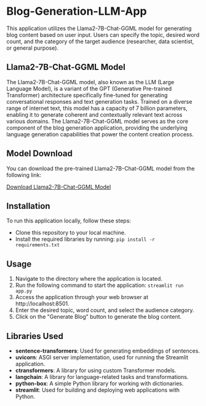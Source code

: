 # Blog-Generation-LLM-App

This application utilizes the Llama2-7B-Chat-GGML model for generating blog content based on user input. Users can specify the topic, desired word count, and the category of the target audience (researcher, data scientist, or general purpose).

## Llama2-7B-Chat-GGML Model
The Llama2-7B-Chat-GGML model, also known as the LLM (Large Language Model), is a variant of the GPT (Generative Pre-trained Transformer) architecture specifically fine-tuned for generating conversational responses and text generation tasks. Trained on a diverse range of internet text, this model has a capacity of 7 billion parameters, enabling it to generate coherent and contextually relevant text across various domains. The Llama2-7B-Chat-GGML model serves as the core component of the blog generation application, providing the underlying language generation capabilities that power the content creation process.

## Model Download

You can download the pre-trained Llama2-7B-Chat-GGML model from the following link:

[Download Llama2-7B-Chat-GGML Model](https://huggingface.co/TheBloke/Llama-2-7B-Chat-GGML)

## Installation

To run this application locally, follow these steps:

- Clone this repository to your local machine.
- Install the required libraries by running:
   ```pip install -r requirements.txt```

## Usage

1. Navigate to the directory where the application is located.
2. Run the following command to start the application: 
   ```streamlit run app.py```
3. Access the application through your web browser at http://localhost:8501.
4. Enter the desired topic, word count, and select the audience category.
5. Click on the "Generate Blog" button to generate the blog content.

## Libraries Used

- **sentence-transformers**: Used for generating embeddings of sentences.
- **uvicorn**: ASGI server implementation, used for running the Streamlit application.
- **ctransformers**: A library for using custom Transformer models.
- **langchain**: A library for language-related tasks and transformations.
- **python-box**: A simple Python library for working with dictionaries.
- **streamlit**: Used for building and deploying web applications with Python.
